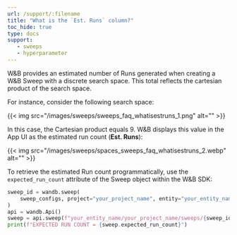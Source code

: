 ```yaml
---
url: /support/:filename
title: "What is the `Est. Runs` column?"
toc_hide: true
type: docs
support:
   - sweeps
   - hyperparameter
---
```

W&B provides an estimated number of Runs generated when creating a W&B Sweep with a discrete search space. This total reflects the cartesian product of the search space.

For instance, consider the following search space:

{{< img src="/images/sweeps/sweeps_faq_whatisestruns_1.png" alt="" >}}

In this case, the Cartesian product equals 9. W&B displays this value in the App UI as the estimated run count (**Est. Runs**):

{{< img src="/images/sweeps/spaces_sweeps_faq_whatisestruns_2.webp" alt="" >}}

To retrieve the estimated Run count programmatically, use the `expected_run_count` attribute of the Sweep object within the W&B SDK:

```python
sweep_id = wandb.sweep(
    sweep_configs, project="your_project_name", entity="your_entity_name"
)
api = wandb.Api()
sweep = api.sweep(f"your_entity_name/your_project_name/sweeps/{sweep_id}")
print(f"EXPECTED RUN COUNT = {sweep.expected_run_count}")
```